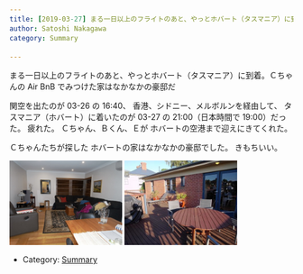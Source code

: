 ```yaml
---
title: [2019-03-27] まる一日以上のフライトのあと、やっとホバート（タスマニア）に到着。Ｃちゃんの Air BnB でみつけた家はなかなかの豪邸だ
author: Satoshi Nakagawa
category: Summary

---
```


まる一日以上のフライトのあと、やっとホバート（タスマニア）に到着。Ｃちゃんの Air BnB でみつけた家はなかなかの豪邸だ

 関空を出たのが 03-26 の 16:40、
香港、シドニー、メルボルンを経由して、
タスマニア（ホバート）に着いたのが
03-27 の 21:00（日本時間で 19:00）だった。
疲れた。
Ｃちゃん、Ｂくん、Ｅが
ホバートの空港まで迎えにきてくれた。

 Ｃちゃんたちが探した
ホバートの家はなかなかの豪邸でした。
きもちいい。

<a href="/pict/2019-03-27-mansion-1.jpg"><img src="/pict/2019-03-27-mansion-1.jpg" alt="" width="200"/></a>
<a href="/pict/2019-03-27-mansion-2.jpg"><img src="/pict/2019-03-27-mansion-2.jpg" alt="" width="200"/></a>

- Category: [Summary](https://merapano.github.io/categories.html#Summary)

